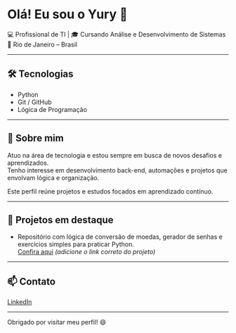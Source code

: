 # Olá! Eu sou o Yury 👋

💻 Profissional de TI | 🎓 Cursando Análise e Desenvolvimento de Sistemas  
📍 Rio de Janeiro – Brasil  

---

## 🛠️ Tecnologias

- Python  
- Git / GitHub  
- Lógica de Programação  

---

## 🚀 Sobre mim

Atuo na área de tecnologia e estou sempre em busca de novos desafios e aprendizados.  
Tenho interesse em desenvolvimento back-end, automações e projetos que envolvam lógica e organização.

Este perfil reúne projetos e estudos focados em aprendizado contínuo.

---

## 📌 Projetos em destaque

- Repositório com lógica de conversão de moedas, gerador de senhas e exercícios simples para praticar Python.  
[Confira aqui](https://github.com/yuryfigueiredo/repositorio-exemplo) *(adicione o link correto do projeto)*

---

## 📫 Contato

[LinkedIn](https://linkedin.com/in/yury-figueiredo-23309262)

---

Obrigado por visitar meu perfil! 😄
